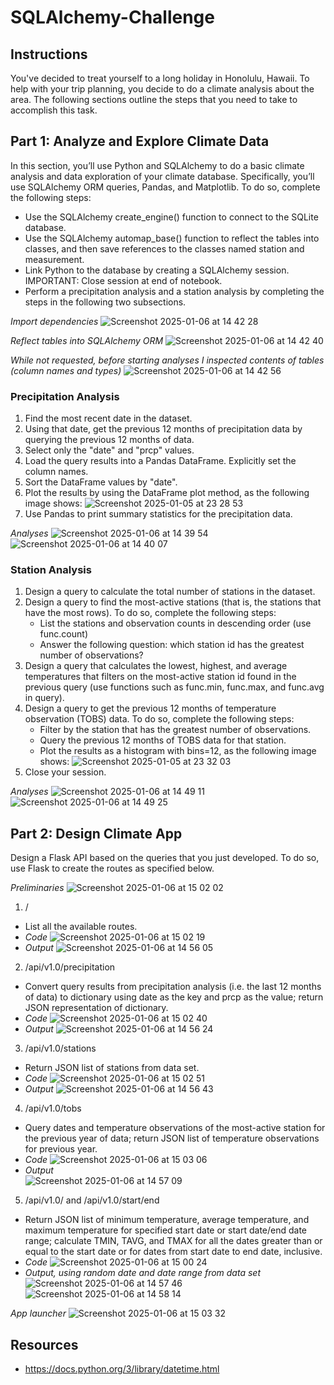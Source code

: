 # SQLAlchemy-Challenge

## Instructions

You've decided to treat yourself to a long holiday in Honolulu, Hawaii. To help with your trip planning, you decide to do a climate analysis about the area. The following sections outline the steps that you need to take to accomplish this task.

## Part 1: Analyze and Explore Climate Data

In this section, you’ll use Python and SQLAlchemy to do a basic climate analysis and data exploration of your climate database. Specifically, you’ll use SQLAlchemy ORM queries, Pandas, and Matplotlib. To do so, complete the following steps:

* Use the SQLAlchemy create_engine() function to connect to the SQLite database.
* Use the SQLAlchemy automap_base() function to reflect the tables into classes, and then save references to the classes named station and measurement.
* Link Python to the database by creating a SQLAlchemy session. IMPORTANT: Close session at end of notebook.
* Perform a precipitation analysis and a station analysis by completing the steps in the following two subsections.

_Import dependencies_
    ![Screenshot 2025-01-06 at 14 42 28](https://github.com/user-attachments/assets/9318dcd5-c7e2-4471-9ca0-a0486adfdcf7)

_Reflect tables into SQLAlchemy ORM_
    ![Screenshot 2025-01-06 at 14 42 40](https://github.com/user-attachments/assets/04af665b-3ef7-4ba0-9c18-d2d67ae69719)

_While not requested, before starting analyses I inspected contents of tables (column names and types)_
    ![Screenshot 2025-01-06 at 14 42 56](https://github.com/user-attachments/assets/e73d44ba-dce2-4ba5-b076-1c253a451adc)

### Precipitation Analysis

1. Find the most recent date in the dataset.
2. Using that date, get the previous 12 months of precipitation data by querying the previous 12 months of data.
3. Select only the "date" and "prcp" values.
4. Load the query results into a Pandas DataFrame. Explicitly set the column names.
5. Sort the DataFrame values by "date".
6. Plot the results by using the DataFrame plot method, as the following image shows:
    ![Screenshot 2025-01-05 at 23 28 53](https://github.com/user-attachments/assets/31e4803b-e3e2-453f-8f36-5ec5d36e0cd7)
7. Use Pandas to print summary statistics for the precipitation data.

_Analyses_
    ![Screenshot 2025-01-06 at 14 39 54](https://github.com/user-attachments/assets/ed0b9f90-b911-4ada-9e8e-21e15c1c1a9b)
    ![Screenshot 2025-01-06 at 14 40 07](https://github.com/user-attachments/assets/42a08b37-bdfd-4ae8-8528-54936c530c12)


### Station Analysis

1. Design a query to calculate the total number of stations in the dataset.
2. Design a query to find the most-active stations (that is, the stations that have the most rows). To do so, complete the following steps:
    * List the stations and observation counts in descending order (use func.count)
    * Answer the following question: which station id has the greatest number of observations?
3. Design a query that calculates the lowest, highest, and average temperatures that filters on the most-active station id found in the previous query (use functions such as func.min, func.max, and func.avg in query).
4. Design a query to get the previous 12 months of temperature observation (TOBS) data. To do so, complete the following steps:
    * Filter by the station that has the greatest number of observations.
    * Query the previous 12 months of TOBS data for that station.
    * Plot the results as a histogram with bins=12, as the following image shows:
  ![Screenshot 2025-01-05 at 23 32 03](https://github.com/user-attachments/assets/ef6533ad-0b1c-4d2e-a447-cd84f667b745)
5. Close your session.

_Analyses_
    ![Screenshot 2025-01-06 at 14 49 11](https://github.com/user-attachments/assets/af2623c5-8fc5-4858-aa5a-e957c280d8ef)
    ![Screenshot 2025-01-06 at 14 49 25](https://github.com/user-attachments/assets/55275fdc-ddd8-454e-bba0-a11e5c79e5a9)


## Part 2: Design Climate App

Design a Flask API based on the queries that you just developed. To do so, use Flask to create the routes as specified below.

_Preliminaries_
![Screenshot 2025-01-06 at 15 02 02](https://github.com/user-attachments/assets/a4de440e-5966-4845-869a-849aef8f325c)

1. /
* List all the available routes.
* _Code_
  ![Screenshot 2025-01-06 at 15 02 19](https://github.com/user-attachments/assets/d8a4aadc-6822-4631-8f36-a997cdcc4797)
* _Output_
  ![Screenshot 2025-01-06 at 14 56 05](https://github.com/user-attachments/assets/2e657ad2-e118-409c-b68c-afc0f749290e)

2. /api/v1.0/precipitation
* Convert query results from precipitation analysis (i.e. the last 12 months of data) to dictionary using date as the key and prcp as the value; return JSON representation of dictionary.
* _Code_
  ![Screenshot 2025-01-06 at 15 02 40](https://github.com/user-attachments/assets/bedcd51f-f3a4-4fa8-8032-2aad06c4de7f)
* _Output_
  ![Screenshot 2025-01-06 at 14 56 24](https://github.com/user-attachments/assets/9c9221aa-37d2-4687-b3c1-05a405b8a678)

3. /api/v1.0/stations
* Return JSON list of stations from data set.
* _Code_
   ![Screenshot 2025-01-06 at 15 02 51](https://github.com/user-attachments/assets/b305bb15-e683-40c7-9592-9d5985c9a3b1)
* _Output_
   ![Screenshot 2025-01-06 at 14 56 43](https://github.com/user-attachments/assets/52115568-d6af-47fb-8df7-93ac053bda59)

4. /api/v1.0/tobs
* Query dates and temperature observations of the most-active station for the previous year of data; return JSON list of temperature observations for previous year.
* _Code_
   ![Screenshot 2025-01-06 at 15 03 06](https://github.com/user-attachments/assets/01403aee-c3c0-4fcb-89af-246e5623ace0)
* _Output_    
   ![Screenshot 2025-01-06 at 14 57 09](https://github.com/user-attachments/assets/791a4fe2-8e9f-444c-b7ce-8f2ac502b783)

5. /api/v1.0/<start> and /api/v1.0/start/end
* Return JSON list of minimum temperature, average temperature, and maximum temperature for specified start date or start date/end date range; calculate TMIN, TAVG, and TMAX for all the dates greater than or equal to the start date or for dates from start date to end date, inclusive.
* _Code_
   ![Screenshot 2025-01-06 at 15 00 24](https://github.com/user-attachments/assets/e8ee463f-6654-44af-a4a2-c416d98d163c)
* _Output, using random date and date range from data set_
   ![Screenshot 2025-01-06 at 14 57 46](https://github.com/user-attachments/assets/5f0a8489-4d45-4ec8-a201-c306341dce63)
   ![Screenshot 2025-01-06 at 14 58 14](https://github.com/user-attachments/assets/51f66f77-2ebe-4033-84f8-91c25db8cc39)

_App launcher_
    ![Screenshot 2025-01-06 at 15 03 32](https://github.com/user-attachments/assets/9acf1e04-656d-4b6d-8bf4-a3993e8d5c1a)


## Resources
* https://docs.python.org/3/library/datetime.html
